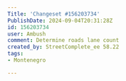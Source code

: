 ```yaml
---
Title: 'Changeset #156203734'
PublishDate: 2024-09-04T20:31:28Z
id: 156203734
user: Ambush
comment: Determine roads lane count
created_by: StreetComplete_ee 58.22
tags:
- Montenegro

---
```

